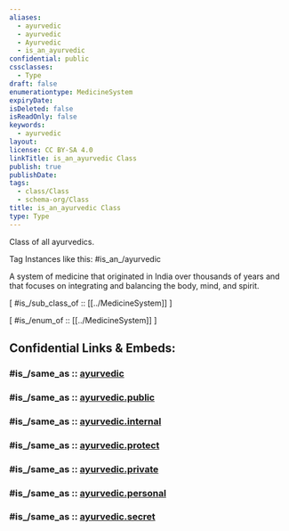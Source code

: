 ```yaml
---
aliases:
  - ayurvedic
  - ayurvedic
  - Ayurvedic
  - is_an_ayurvedic
confidential: public
cssclasses:
  - Type
draft: false
enumerationtype: MedicineSystem
expiryDate:
isDeleted: false
isReadOnly: false
keywords:
  - ayurvedic
layout:
license: CC BY-SA 4.0
linkTitle: is_an_ayurvedic Class
publish: true
publishDate:
tags:
  - class/Class
  - schema-org/Class
title: is_an_ayurvedic Class
type: Type
---
```


Class of all ayurvedics.

Tag Instances like this: 
#is_an_/ayurvedic

A system of medicine that originated in India over thousands of years and that focuses on integrating and balancing the body, mind, and spirit.

[ #is_/sub_class_of :: [[../MedicineSystem]] ]

[ #is_/enum_of :: [[../MedicineSystem]] ]


## Confidential Links & Embeds: 

### #is_/same_as :: [ayurvedic](/_Standards/schema-org/Class/is_a_/Intangible/enumeration/medical_enumeration/medicine_system/ayurvedic.md) 

### #is_/same_as :: [ayurvedic.public](/_public/schema-org/Class/is_a_/Intangible/enumeration/medical_enumeration/medicine_system/ayurvedic.public.md) 

### #is_/same_as :: [ayurvedic.internal](/_internal/schema-org/Class/is_a_/Intangible/enumeration/medical_enumeration/medicine_system/ayurvedic.internal.md) 

### #is_/same_as :: [ayurvedic.protect](/_protect/schema-org/Class/is_a_/Intangible/enumeration/medical_enumeration/medicine_system/ayurvedic.protect.md) 

### #is_/same_as :: [ayurvedic.private](/_private/schema-org/Class/is_a_/Intangible/enumeration/medical_enumeration/medicine_system/ayurvedic.private.md) 

### #is_/same_as :: [ayurvedic.personal](/_personal/schema-org/Class/is_a_/Intangible/enumeration/medical_enumeration/medicine_system/ayurvedic.personal.md) 

### #is_/same_as :: [ayurvedic.secret](/_secret/schema-org/Class/is_a_/Intangible/enumeration/medical_enumeration/medicine_system/ayurvedic.secret.md)

